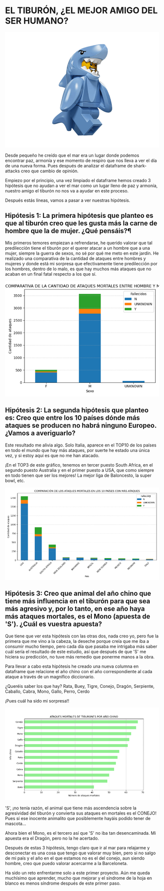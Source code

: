 # EL TIBURÓN, ¿EL MEJOR AMIGO DEL SER HUMANO?

![Imagen](image/Lego_Shark.png)

Desde pequeño he creído que el mar era un lugar donde podemos encontrar paz, armonía y ese momento de respiro que nos lleva a ver el día de una nueva forma. Pues después de analizar el dataframe de shark-attacks creo que cambio de opinión.

Empiezo por el principio, una vez limpiado el dataframe hemos creado 3 hipótesis que no ayudan a ver el mar como un lugar lleno de paz y armonía, nuestro amigo el tiburón no nos va a ayudar en este proceso.

Después estás líneas, vamos a pasar a ver nuestras hipótesis.

## Hipótesis 1: La primera hipótesis que planteo es que al tiburón creo que les gusta más la carne de hombre que la de mujer. ¿Qué pensáis?¶

Mis primeros temores empiezan a refrendarse, he querido valorar que tal predilección tiene el tiburón por el querer atacar a un hombre que a una mujer, siempre la guerra de sexos, no sé por qué me meto en este jardín. He realizado una comparativa de la cantidad de ataques entre hombres y mujeres y donde está mi sorpresa que efectivamente tiene predilección por los hombres, dentro de lo malo, es que hay muchos más ataques que no acaban en un final fatal respecto a los que sí.

![Imagen](image/hipotesis_1.png)


## Hipótesis 2: La segunda hipótesis que planteo es: Creo que entre los 10 países dónde más ataques se producen no habrá ninguno Europeo. ¿Vamos a averiguarlo?

Este resultado me alivia algo. Solo Italia, aparece en el TOP10 de los países en todo el mundo que hay más ataques, por suerte he estado una única vez, y si estoy aquí es que no me han atacado.

¡En el TOP3 de este gráfico, tenemos en tercer puesto South Africa, en el segundo puesto Australia y en el primer puesto a USA, que como siempre en todo tienen que ser los mejores! La mejor liga de Baloncesto, la super bowl, etc.


![Imagen](image/hipotesis_2.png)


## Hipótesis 3: Creo que animal del año chino que tiene más influencia en el tiburón para que sea más agresivo y, por lo tanto, en ese año haya más ataques mortales, es el Mono (apuesta de 'S'). ¿Cuál es vuestra apuesta?

Que tiene que ver esta hipótesis con las otras dos, nada creo yo, pero fue la primera que me vino a la cabeza, la deseche porque creía que me iba a consumir mucho tiempo, pero cada día que pasaba me intrigaba más saber cuál sería el resultado de este estudio, así que después de que 'S' me hiciera su predicción, no tuve más remedio que ponerme manos a la obra.

Para llevar a cabo esta hipótesis he creado una nueva columna en dataframe que relacione el año chino con el año correspondiente al cada ataque a través de un magnífico diccionario.

¿Queréis saber los que hay? Rata, Buey, Tigre, Conejo, Dragón, Serpiente, Caballo, Cabra, Mono, Gallo, Perro, Cerdo

¡Pues cuál ha sido mi sorpresa!!


![Imagen](image/hipotesis_3.png)


'S', ¡no tenía razón, el animal que tiene más ascendencia sobre la agresividad del tiburón y convierta sus ataques en mortales es el CONEJO! Pues sí ese inocente animalito que posiblemente hayáis podido tener de mascota...


Ahora bien el Mono, es el tercero así que 'S' no iba tan desencaminada. Mi apuesta era el Dragón, pero no la he acertado.


Después de estas 3 hipótesis, tengo claro que ir al mar para relajarme y desconectar es una cosa que tengo que valorar muy bien, pero si no salgo de mi país y el año en el que estamos no es el del conejo, aun siendo hombre, creo que puedo valorar acercarme a la Barceloneta.


Ha sido un reto enfrentarme solo a este primer proyecto. Aún me queda muchísimo que aprender, mucho que mejorar y el síndrome de la hoja en blanco es menos síndrome después de este primer paso.